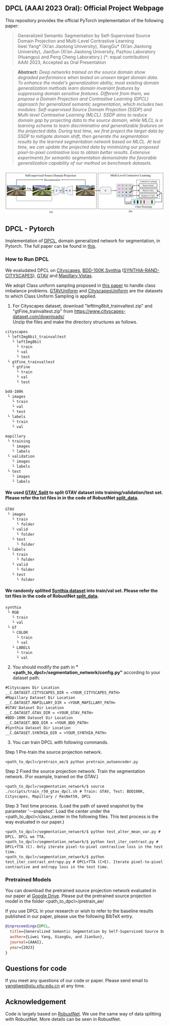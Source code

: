 ## DPCL (AAAI 2023 Oral): Official Project Webpage
This repository provides the official PyTorch implementation of the following paper:
> Generalized Semantic Segmentation by Self-Supervised Source Domain Projection and Multi-Level Contrastive Learning <br>
> liwei Yang* (Xi’an Jiaotong University), XiangGu* (Xi’an Jiaotong University), JianSun (Xi’an Jiaotong University, Pazhou Laboratory (Huangpu) and Peng Cheng Laboratory.) (*: equal contribution)<br>
> AAAI 2023, Accepted as Oral Presentation<br>


> **Abstract:** 
*Deep networks trained on the source domain show degraded performance when tested on unseen target domain data. To enhance the model's generalization ability, most existing domain generalization methods learn domain invariant features by suppressing domain sensitive features. Different from them, we propose a Domain Projection and Contrastive Learning (DPCL) approach for generalized semantic segmentation, which includes two modules: Self-supervised Source Domain Projection (SSDP) and Multi-level Contrastive Learning (MLCL). SSDP aims to reduce domain gap by projecting data to the source domain, while MLCL is a learning scheme to learn discriminative and generalizable features on the projected data. During test time, we first project the target data by SSDP to mitigate domain shift, then generate the segmentation results by the learned segmentation network based on MLCL. At test time, we can update the projected data by minimizing our proposed pixel-to-pixel contrastive loss to obtain better results. Extensive experiments for semantic segmentation demonstrate the favorable generalization capability of our method on benchmark datasets.*<br>

<img src="./dpcl_framework.png"></img>

## DPCL - Pytorch

Implementation of <a href="https://doi.org/10.1609/aaai.v37i9.26280">DPCL</a>, domain generalized network for segmentation, in Pytorch. The full paper can be found in <a href="https://arxiv.org/abs/2303.01906">this</a>.

### How to Run DPCL
We evaludated DPCL on [Cityscapes](https://www.cityscapes-dataset.com/), [BDD-100K](https://bair.berkeley.edu/blog/2018/05/30/bdd/),[Synthia](https://synthia-dataset.net/downloads/) ([SYNTHIA-RAND-CITYSCAPES](http://synthia-dataset.net/download/808/)), [GTAV](https://download.visinf.tu-darmstadt.de/data/from_games/) and [Mapillary Vistas](https://www.mapillary.com/dataset/vistas?pKey=2ix3yvnjy9fwqdzwum3t9g&lat=20&lng=0&z=1.5).

We adopt Class uniform sampling proposed in [this paper](https://openaccess.thecvf.com/content_CVPR_2019/papers/Zhu_Improving_Semantic_Segmentation_via_Video_Propagation_and_Label_Relaxation_CVPR_2019_paper.pdf) to handle class imbalance problems. [GTAVUniform](https://github.com/shachoi/RobustNet/blob/0538c69954c030273b3df952f90347572ecac53b/datasets/gtav.py#L306) and [CityscapesUniform](https://github.com/shachoi/RobustNet/blob/0538c69954c030273b3df952f90347572ecac53b/datasets/cityscapes.py#L324) are the datasets to which Class Uniform Sampling is applied.


1. For Cityscapes dataset, download "leftImg8bit_trainvaltest.zip" and "gtFine_trainvaltest.zip" from https://www.cityscapes-dataset.com/downloads/<br>
Unzip the files and make the directory structures as follows.
```
cityscapes
 └ leftImg8bit_trainvaltest
   └ leftImg8bit
     └ train
     └ val
     └ test
 └ gtFine_trainvaltest
   └ gtFine
     └ train
     └ val
     └ test
```
```
bdd-100k
 └ images
   └ train
   └ val
   └ test
 └ labels
   └ train
   └ val
```
```
mapillary
 └ training
   └ images
   └ labels
 └ validation
   └ images
   └ labels
 └ test
   └ images
   └ labels
```

#### We used [GTAV_Split](https://download.visinf.tu-darmstadt.de/data/from_games/code/read_mapping.zip) to split GTAV dataset into training/validation/test set. Please refer the txt files in in the code of RobustNet [split_data](https://github.com/shachoi/RobustNet/tree/main/split_data).

```
GTAV
 └ images
   └ train
     └ folder
   └ valid
     └ folder
   └ test   
     └ folder
 └ labels
   └ train
     └ folder
   └ valid
     └ folder
   └ test   
     └ folder
```

#### We randomly splitted [Synthia dataset](http://synthia-dataset.net/download/808/) into train/val set. Please refer the txt files in the code of RobustNet [split_data](https://github.com/shachoi/RobustNet/tree/main/split_data).

```
synthia
 └ RGB
   └ train
   └ val
 └ GT
   └ COLOR
     └ train
     └ val
   └ LABELS
     └ train
     └ val
```
2. You should modify the path in **"<path_to_dpcl>/segmentation_network/config.py"** according to your dataset path.
```
#Cityscapes Dir Location
__C.DATASET.CITYSCAPES_DIR = <YOUR_CITYSCAPES_PATH>
#Mapillary Dataset Dir Location
__C.DATASET.MAPILLARY_DIR = <YOUR_MAPILLARY_PATH>
#GTAV Dataset Dir Location
__C.DATASET.GTAV_DIR = <YOUR_GTAV_PATH>
#BDD-100K Dataset Dir Location
__C.DATASET.BDD_DIR = <YOUR_BDD_PATH>
#Synthia Dataset Dir Location
__C.DATASET.SYNTHIA_DIR = <YOUR_SYNTHIA_PATH>
```

3. You can train DPCL with following commands.

Step 1 Pre-train the source projection network.
```
<path_to_dpcl>/pretrain_ae/$ python pretrain_autoencoder.py
```
Step 2 Fixed the source projection network. Train the segmentation network. (For example, trained on the GTAV.)
```
<path_to_dpcl>/segmentation_network/$ source ./scripts/train_r50_gtav_dpcl.sh # Train: GTAV, Test: BDD100K, Cityscapes, Mapillary / ResNet50, DPCL
```
Step 3 Test time process. (Load the path of saved snapshot by the parameter '--snapshot'. Load the center under the <path_to_dpcl>/class_center in the following files. This test process is the way evaluated in our paper.)
```
<path_to_dpcl>/segmentation_network/$ python test_alter_mean_var.py # DPCL. DPCL wo TTA.
<path_to_dpcl>/segmentation_network/$ python test_iter_contrast.py # DPCL+TTA (C). Only iterate pixel-to-pixel contrastive loss in the test time.
<path_to_dpcl>/segmentation_network/$ python test_iter_contrast_entropy.py # DPCL+TTA (C+E). Iterate pixel-to-pixel contrastive and entropy loss in the test time.
```
### Pretrained Models
You can download the pretrained source projection network evaluated in our paper at [Google Drive](https://drive.google.com/drive/folders/1gEthHAKqhEczRWlonVaOTExszOMyg7ju). Please put the pretrained source projection model in the folder <path_to_dpcl>/pretrain_ae/


If you use DPCL in your research or wish to refer to the baseline results published in our paper, please use the following BibTeX entry.

```BibTeX
@inproceedings{DPCL,
  title={Generalized Semantic Segmentation by Self-Supervised Source Domain Projection and Multi-Level Contrastive Learning},
  author={Liwei Yang, XiangGu, and JianSun},
  journal={AAAI},
  year={2023}
}
```
## Questions for code
If you meet any questions of our code or paper. Please send email to yangliwei@stu.xjtu.edu.cn at any time. 

## Acknowledgement

Code is largely based on <a href="https://github.com/shachoi/RobustNet">RobustNet</a>. We use the same way of data splitting with RobustNet. More details can be seen in RobustNet.
